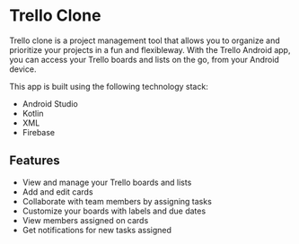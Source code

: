 
# Trello Clone

Trello clone is a project management tool that allows you to organize and prioritize your projects in a fun and flexibleway. With the Trello Android app, you can access your Trello boards and lists on the go, from your Android device.

This app is built using the following technology stack:

- Android Studio
- Kotlin
- XML
- Firebase
  
## Features

- View and manage your Trello boards and lists
- Add and edit cards
- Collaborate with team members by assigning tasks 
- Customize your boards with labels and due dates
- View members assigned on cards
- Get notifications for new tasks assigned

